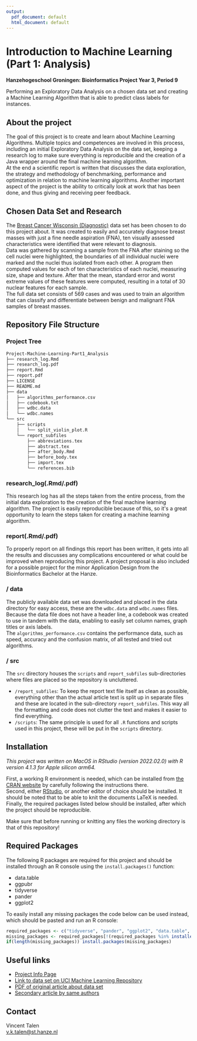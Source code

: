 ```yaml
---
output:
  pdf_document: default
  html_document: default
---
```

# Introduction to Machine Learning (Part 1: Analysis)
**Hanzehogeschool Groningen: Bioinformatics Project Year 3, Period 9**

Performing an Exploratory Data Analysis on a chosen data set and creating a Machine Learning Algorithm that is able to predict class labels for instances.


## About the project
The goal of this project is to create and learn about Machine Learning Algorithms. Multiple topics and competences are involved in this process, including an initial Exploratory Data Analysis on the data set, keeping a research log to make sure everything is reproducible and the creation of a Java wrapper around the final machine learning algorithm.  
At the end a scientific report is written that discusses the data exploration, the strategy and methodology of benchmarking, performance and optimization in relation to machine learning algorithms. Another important aspect of the project is the ability to critically look at work that has been done, and thus giving and receiving peer feedback.


## Chosen Data Set and Research
The [Breast Cancer Wisconsin (Diagnostic)](https://archive.ics.uci.edu/ml/datasets/Breast+Cancer+Wisconsin+%28Diagnostic%29) data set has been chosen to do this project about. It was created to easily and accurately diagnose breast masses with just a fine needle aspiration (FNA), ten visually assessed characteristics were identified that were relevant to diagnosis.  
Data was gathered by scanning a sample from the FNA after staining so the cell nuclei were highlighted, the boundaries of all individual nuclei were marked and the nuclei thus isolated from each other. A program then computed values for each of ten characteristics of each nuclei, measuring size, shape and texture. After that the mean, standard error and worst extreme values of these features were computed, resulting in a total of 30 nuclear features for each sample.  
The full data set consists of 569 cases and was used to train an algorithm that can classify and differentiate between benign and malignant FNA samples of breast masses.


## Repository File Structure
### Project Tree
```bash
Project-Machine-Learning-Part1_Analysis
├── research_log.Rmd
├── research_log.pdf
├── report.Rmd
├── report.pdf
├── LICENSE
├── README.md
├── data
│   ├── algorithms_performance.csv
│   ├── codebook.txt
│   ├── wdbc.data
│   └── wdbc.names
└── src
    ├── scripts
    │   └── split_violin_plot.R
    └── report_subfiles
        ├── abbreviations.tex
        ├── abstract.tex
        ├── after_body.Rmd
        ├── before_body.tex
        ├── import.tex
        └── references.bib
```

### research_log(.Rmd/.pdf)
This research log has all the steps taken from the entire process, from the initial data exploration to the creation of the final machine learning algorithm. The project is easily reproducible because of this, so it's a great opportunity to learn the steps taken for creating a machine learning algorithm.

### report(.Rmd/.pdf)
To properly report on all findings this report has been written, it gets into all the results and discusses any complications encountered or what could be improved when reproducing this project. A project proposal is also included for a possible project for the minor Application Design from the Bioinformatics Bachelor at the Hanze.

### / data
The publicly available data set was downloaded and placed in the data directory for easy access, these are the `wdbc.data` and `wdbc.names` files. Because the data file does not have a header line, a codebook was created to use in tandem with the data, enabling to easily set column names, graph titles or axis labels.  
The `algorithms_performance.csv` contains the performance data, such as speed, accuracy and the confusion matrix, of all tested and tried out algorithms.

### / src
The `src` directory houses the `scripts` and `report_subfiles` sub-directories where files are placed so the repository is uncluttered.
- `/report_subfiles`: To keep the report text file itself as clean as possible, everything other than the actual article text is split up in separate files and these are located in the sub-directory `report_subfiles`. This way all the formatting and code does not clutter the text and makes it easier to find everything. 
- `/scripts`: The same principle is used for all `.R` functions and scripts used in this project, these will be put in the `scripts` directory.


## Installation
*This project was written on MacOS in RStudio (version 2022.02.0) with R version 4.1.3 for Apple silicon arm64.*  

First, a working R environment is needed, which can be installed from [the CRAN website](https://cran.r-project.org/) by carefully following the instructions there.  
Second, either [RStudio](https://www.rstudio.com/products/rstudio/download/), or another editor of choice should be installed.
It should be noted that to be able to knit the documents LaTeX is needed.   
Finally, the required packages listed below should be installed, after which the project should be reproducible.

Make sure that before running or knitting any files the working directory is that of this repository!


## Required Packages
The following R packages are required for this project and should be installed through an R console using the `install.packages()` function:
- data.table
- ggpubr
- tidyverse
- pander
- ggplot2

To easily install any missing packages the code below can be used instead, which should be pasted and run an R console:
```r
required_packages <- c("tidyverse", "pander", "ggplot2", "data.table", "ggpubr")
missing_packages <- required_packages[!(required_packages %in% installed.packages()[,"Package"])]
if(length(missing_packages)) install.packages(missing_packages)
```


## Useful links
* [Project Info Page](https://michielnoback.github.io/bincourses/data_mining_project.html)
* [Link to data set on UCI Machine Learning Repository](https://archive.ics.uci.edu/ml/datasets/Breast+Cancer+Wisconsin+%28Diagnostic%29)
* [PDF of original article about data set](https://minds.wisconsin.edu/bitstream/handle/1793/59692/TR1131.pdf)
* [Secondary article by same authors](https://www.researchgate.net/profile/Nick-Street/publication/2302195_Breast_Cancer_Diagnosis_and_Prognosis_Via_Linear_Programming/links/54182c0b0cf25ebee9880a81/Breast-Cancer-Diagnosis-and-Prognosis-Via-Linear-Programming.pdf)


## Contact
Vincent Talen  
v.k.talen@st.hanze.nl